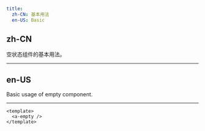 ```yaml
title:
  zh-CN: 基本用法
  en-US: Basic
```

## zh-CN

空状态组件的基本用法。

---

## en-US

Basic usage of empty component.

---

```vue
<template>
  <a-empty />
</template>
```
